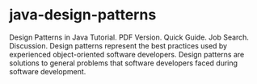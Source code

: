 # java-design-patterns
Design Patterns in Java Tutorial. PDF Version. Quick Guide. Job Search. Discussion. Design patterns represent the best practices used by experienced object-oriented software developers. Design patterns are solutions to general problems that software developers faced during software development.
